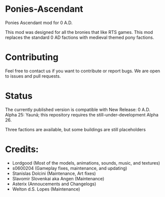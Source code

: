 Ponies-Ascendant
================

Ponies Ascendant mod for 0 A.D.

This mod was designed for all the bronies that like RTS games. This mod replaces the standard 0 AD factions with medieval themed pony factions.

# Contributing

Feel free to contact us if you want to contribute or report bugs. We are open to issues and pull requests.

# Status

The currently published version is compatible with New Release: 0 A.D. Alpha 25: Yaunā; this repository requires the still-under-development Alpha 26.

Three factions are available, but some buildings are still placeholders

# Credits:

- Lordgood (Most of the models, animations, sounds, music, and textures)
- s0600204 (Gameplay fixes, maintenance, and updating)
- Stanislas Dolcini (Maintenance, Art fixes)
- Slavomir Slovenkai aka Angen  (Maintenance)
- Asterix (Annoucements and Changelogs)
- Welton d.S. Lopes (Maintenance)
